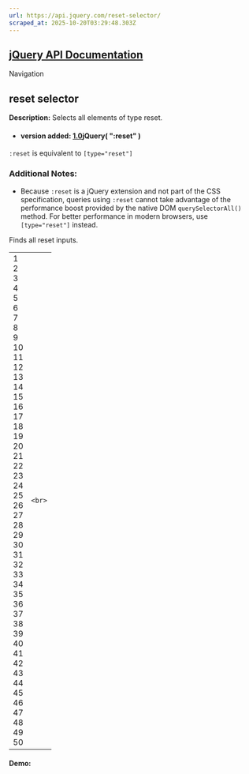 ```yaml
---
url: https://api.jquery.com/reset-selector/
scraped_at: 2025-10-20T03:29:48.303Z
---
```


## [jQuery API Documentation](https://jquery.com/ "jQuery API Documentation")

Navigation

## reset selector

**Description:** Selects all elements of type reset.

- #### version added: [1.0](https://api.jquery.com/category/version/1.0/)jQuery( ":reset" )


`:reset` is equivalent to `[type="reset"]`

### Additional Notes:

- Because `:reset` is a jQuery extension and not part of the CSS specification, queries using `:reset` cannot take advantage of the performance boost provided by the native DOM `querySelectorAll()` method. For better performance in modern browsers, use `[type="reset"]` instead.


Finds all reset inputs.

|     |     |
| --- | --- |
| 1<br>2<br>3<br>4<br>5<br>6<br>7<br>8<br>9<br>10<br>11<br>12<br>13<br>14<br>15<br>16<br>17<br>18<br>19<br>20<br>21<br>22<br>23<br>24<br>25<br>26<br>27<br>28<br>29<br>30<br>31<br>32<br>33<br>34<br>35<br>36<br>37<br>38<br>39<br>40<br>41<br>42<br>43<br>44<br>45<br>46<br>47<br>48<br>49<br>50 | ```<br>``` |

#### Demo: